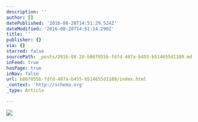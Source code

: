 ```yaml
---
description: ''
author: []
datePublished: '2016-08-28T14:51:29.524Z'
dateModified: '2016-08-28T14:51:14.290Z'
title: ''
publisher: {}
via: {}
starred: false
sourcePath: _posts/2016-08-28-b86f055b-fdfd-407a-b455-b514655d1189.md
inFeed: true
hasPage: true
inNav: false
url: b86f055b-fdfd-407a-b455-b514655d1189/index.html
_context: 'http://schema.org'
_type: Article

---
```

![](https://the-grid-user-content.s3-us-west-2.amazonaws.com/bcf1119e-6ba9-4308-8c11-d678417eadb6.jpg)